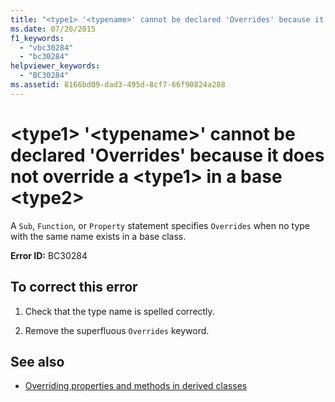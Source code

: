```yaml
---
title: "<type1> '<typename>' cannot be declared 'Overrides' because it does not override a <type1> in a base <type2>"
ms.date: 07/20/2015
f1_keywords: 
  - "vbc30284"
  - "bc30284"
helpviewer_keywords: 
  - "BC30284"
ms.assetid: 8166bd09-dad3-495d-8cf7-66f90824a288
---
```

# \<type1> '\<typename>' cannot be declared 'Overrides' because it does not override a \<type1> in a base \<type2>
A `Sub`, `Function`, or `Property` statement specifies `Overrides` when no type with the same name exists in a base class.  
  
 **Error ID:** BC30284  
  
## To correct this error  
  
1. Check that the type name is spelled correctly.  
  
2. Remove the superfluous `Overrides` keyword.  
  
## See also

- [Overriding properties and methods in derived classes](../programming-guide/language-features/objects-and-classes/inheritance-basics.md#overriding-properties-and-methods-in-derived-classes)
